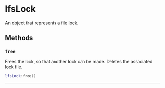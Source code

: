 # lfsLock

An object that represents a file lock.

## Methods

### `free`

Frees the lock, so that another lock can be made. Deletes the associated lock file.

```lua
lfsLock:free()
```

***

